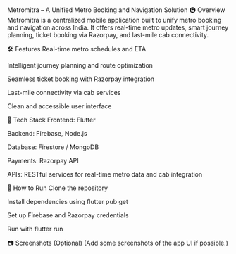 Metromitra – A Unified Metro Booking and Navigation Solution
🚇 Overview
Metromitra is a centralized mobile application built to unify metro booking and navigation across India. It offers real-time metro updates, smart journey planning, ticket booking via Razorpay, and last-mile cab connectivity.

🛠️ Features
Real-time metro schedules and ETA

Intelligent journey planning and route optimization

Seamless ticket booking with Razorpay integration

Last-mile connectivity via cab services

Clean and accessible user interface

📱 Tech Stack
Frontend: Flutter

Backend: Firebase, Node.js

Database: Firestore / MongoDB

Payments: Razorpay API

APIs: RESTful services for real-time metro data and cab integration

🚀 How to Run
Clone the repository

Install dependencies using flutter pub get

Set up Firebase and Razorpay credentials

Run with flutter run

📷 Screenshots (Optional)
(Add some screenshots of the app UI if possible.)
